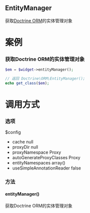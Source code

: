 EntityManager
-------------

获取[Doctrine ORM](https://github.com/doctrine/doctrine2)的实体管理对象

案例
====

### 获取Doctrine ORM的实体管理对象
```php
$em = $widget->entityManager();

// 返回 Doctrine\ORM\EntityManager();
echo get_class($em);
```

调用方式
=======

### 选项
$config
  * cache null
  * proxyDir null
  * proxyNamespace Proxy
  * autoGenerateProxyClasses Proxy
  * entityNamespaces array()
  * useSimpleAnnotationReader false

### 方法

#### entityManager()
获取Doctrine ORM的实体管理对象
